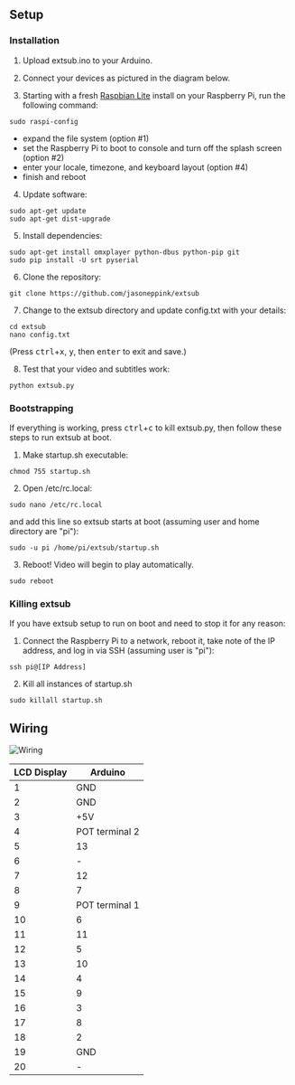 ## Setup
### Installation
1. Upload extsub.ino to your Arduino.

2. Connect your devices as pictured in the diagram below.

3. Starting with a fresh [Raspbian Lite](https://www.raspberrypi.org/downloads/raspbian/) install on your Raspberry Pi, run the following command:

  ```
  sudo raspi-config
  ```
* expand the file system (option #1)
* set the Raspberry Pi to boot to console and turn off the splash screen (option #2)
* enter your locale, timezone, and keyboard layout (option #4)
* finish and reboot

4. Update software:

  ```
  sudo apt-get update
  sudo apt-get dist-upgrade
  ```

5. Install dependencies:
  ```
  sudo apt-get install omxplayer python-dbus python-pip git
  sudo pip install -U srt pyserial
  ```

6. Clone the repository:

  ```
  git clone https://github.com/jasoneppink/extsub
  ```
  
7. Change to the extsub directory and update config.txt with your details:

  ```
  cd extsub
  nano config.txt
  ```
  (Press <kbd>ctrl</kbd>+<kbd>x</kbd>, <kbd>y</kbd>, then <kbd>enter</kbd> to exit and save.)
  
8. Test that your video and subtitles work:

  ```
  python extsub.py
  ```

### Bootstrapping
If everything is working, press <kbd>ctrl</kbd>+<kbd>c</kbd> to kill extsub.py, then follow these steps to run extsub at boot.

1. Make startup.sh executable:

  ```
  chmod 755 startup.sh
  ```
  
2. Open /etc/rc.local:

  ```
  sudo nano /etc/rc.local
  ```
and add this line so extsub starts at boot (assuming user and home directory are "pi"):

  ```
  sudo -u pi /home/pi/extsub/startup.sh
  ```

3. Reboot! Video will begin to play automatically.

  ```
  sudo reboot
  ```

### Killing extsub
If you have extsub setup to run on boot and need to stop it for any reason:

1. Connect the Raspberry Pi to a network, reboot it, take note of the IP address, and log in via SSH (assuming user is "pi"):
  ```
  ssh pi@[IP Address]
  ```
  
2. Kill all instances of startup.sh
  ```
  sudo killall startup.sh
  ```


## Wiring

![Wiring](https://github.com/jasoneppink/extsub/blob/master/docs/wiring.jpg)

| LCD Display | Arduino |
| ----------- | ------- |
| 1           | GND     |
| 2           | GND     |
| 3           | +5V     |
| 4           | POT terminal 2  |
| 5           | 13      |
| 6           | -       |
| 7           | 12      |
| 8           | 7       |
| 9           | POT terminal 1  |
| 10          | 6       |
| 11          | 11      |
| 12          | 5       |
| 13          | 10      |
| 14          | 4       |
| 15          | 9       |
| 16          | 3       |
| 17          | 8       |
| 18          | 2       |
| 19          | GND     |
| 20          | -       |
